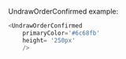 UndrawOrderConfirmed example:
```js 
<UndrawOrderConfirmed
    primaryColor='#6c68fb'
    height= '250px'
    />
```